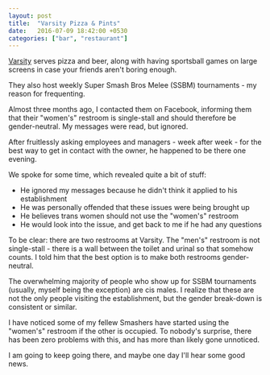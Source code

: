 ```yaml
---
layout: post
title:  "Varsity Pizza & Pints"
date:   2016-07-09 18:42:00 +0530
categories: ["bar", "restaurant"]
---
```


[Varsity](https://www.facebook.com/thevarsitypizzapints/) serves pizza and beer, along with having sportsball games on large screens in case your friends aren't boring enough. 

They also host weekly Super Smash Bros Melee (SSBM) tournaments - my reason for frequenting. 

Almost three months ago, I contacted them on Facebook, informing them that their "women's" restroom is single-stall and should therefore be gender-neutral. My messages were read, but ignored. 

After fruitlessly asking employees and managers - week after week - for the best way to get in contact with the owner, he happened to be there one evening. 

We spoke for some time, which revealed quite a bit of stuff:

* He ignored my messages because he didn't think it applied to his establishment
* He was personally offended that these issues were being brought up
* He believes trans women should not use the "women's" restroom
* He would look into the issue, and get back to me if he had any questions

To be clear: there are two restrooms at Varsity. The "men's" restroom is not single-stall - there is a wall between the toilet and urinal so that somehow counts. I told him that the best option is to make both restrooms gender-neutral. 

The overwhelming majority of people who show up for SSBM tournaments (usually, myself being the exception) are cis males. I realize that these are not the only people visiting the establishment, but the gender break-down is consistent or similar. 

I have noticed some of my fellew Smashers have started using the "women's" restroom if the other is occupied. To nobody's surprise, there has been zero problems with this, and has more than likely gone unnoticed. 

I am going to keep going there, and maybe one day I'll hear some good news.
